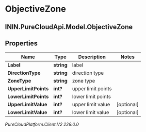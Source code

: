 # ObjectiveZone

## ININ.PureCloudApi.Model.ObjectiveZone

## Properties

|Name | Type | Description | Notes|
|------------ | ------------- | ------------- | -------------|
| **Label** | **string** | label | |
| **DirectionType** | **string** | direction type | |
| **ZoneType** | **string** | zone type | |
| **UpperLimitPoints** | **int?** | upper limit points | |
| **LowerLimitPoints** | **int?** | lower limit points | |
| **UpperLimitValue** | **int?** | upper limit value | [optional] |
| **LowerLimitValue** | **int?** | lower limit value | [optional] |



_PureCloudPlatform.Client.V2 229.0.0_
